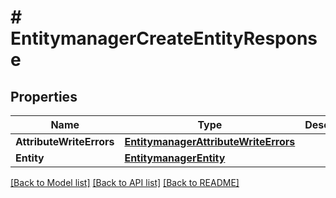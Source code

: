 # # EntitymanagerCreateEntityResponse


## Properties 


Name | Type | Description | Notes
------------ | ------------- | ------------- | -------------
**AttributeWriteErrors**| [**EntitymanagerAttributeWriteErrors**](EntitymanagerAttributeWriteErrors.md) |   | [optional]
**Entity**| [**EntitymanagerEntity**](EntitymanagerEntity.md) |   | [optional]


[[Back to Model list]](../../README.md#models) [[Back to API list]](../../README.md#endpoints) [[Back to README]](../../README.md)

